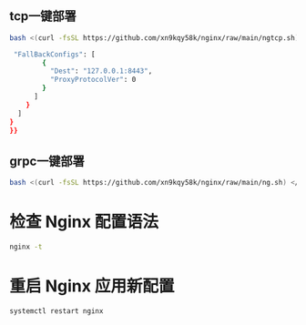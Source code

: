 ## tcp一键部署

```bash
bash <(curl -fsSL https://github.com/xn9kqy58k/nginx/raw/main/ngtcp.sh) </dev/tty
```
```bash
 "FallBackConfigs": [
        {
          "Dest": "127.0.0.1:8443",
          "ProxyProtocolVer": 0
        }
      ]
    }
  ]
}
}}

```
## grpc一键部署

```bash
bash <(curl -fsSL https://github.com/xn9kqy58k/nginx/raw/main/ng.sh) </dev/tty


```
# 检查 Nginx 配置语法
```bash
nginx -t
```
# 重启 Nginx 应用新配置
```bash
systemctl restart nginx
```
